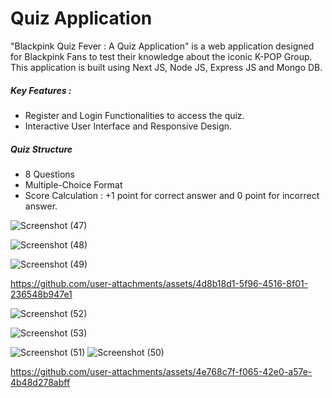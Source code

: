 <h1>Quiz Application</h1>
<p>"Blackpink Quiz Fever : A Quiz Application" is a web application designed for Blackpink Fans to test their knowledge about the iconic K-POP Group. This application is built using Next JS, Node JS, Express JS and Mongo DB.</p>
<h5>Key Features : </h5>
<ul>
   <li>Register and Login Functionalities to access the quiz.</li>
   <li>Interactive User Interface and Responsive Design.</li>
</ul>
<h5>Quiz Structure</h5>
<ul>
  <li>8 Questions</li>
  <li>Multiple-Choice Format</li>
  <li>Score Calculation : +1 point for correct answer and 0 point for incorrect answer.</li>
</ul>

![Screenshot (47)](https://github.com/user-attachments/assets/538181ab-c741-4625-8d25-18afb297981b)

![Screenshot (48)](https://github.com/user-attachments/assets/e7715116-08c0-4cef-8b6c-3272876eea6d)

![Screenshot (49)](https://github.com/user-attachments/assets/f4581aae-cef8-4817-a1b4-9e3997c8e43b)


https://github.com/user-attachments/assets/4d8b18d1-5f96-4516-8f01-236548b947e1

![Screenshot (52)](https://github.com/user-attachments/assets/eebf9dcf-b002-4ea7-adff-acb06ea10cb5)

![Screenshot (53)](https://github.com/user-attachments/assets/94b4c8d5-e206-4ee9-9dd3-2576c38462bd)

![Screenshot (51)](https://github.com/user-attachments/assets/d87ef7e0-59d3-4407-b29e-942ddb7b9279)
![Screenshot (50)](https://github.com/user-attachments/assets/89143d2b-5f2e-4c4b-9a37-5d36392486d9)

https://github.com/user-attachments/assets/4e768c7f-f065-42e0-a57e-4b48d278abff

